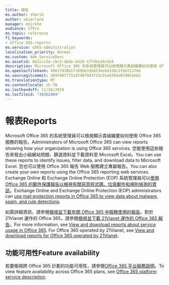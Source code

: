 ```yaml
---
title: 報告
ms.author: sharik
author: skjerland
manager: mnirkhe
audience: ITPro
ms.topic: reference
f1_keywords:
- office-365-reports
ms.service: o365-administration
localization_priority: Normal
ms.custom: Adm_ServiceDesc
ms.assetid: 0a2ccc2e-cbc3-4bde-b419-17f4be14cd24
description: Microsoft Office 365 的系統管理員可以檢視顯示貴組織要如何使用 Office 365 服務的報告。 您能使用這些報告來發出小組網站問題、篩選資料並下載資料至 Microsoft Excel。 您也可以使用 Office 365 報告 Web 服務建立專屬報告。 Exchange Online 和 Exchange Online Protection (EOP) 系統管理員可以使用 Office 365 的郵件保護報告以檢視有關惡意程式碼、垃圾郵件和規則偵測的資訊。
ms.openlocfilehash: 49617d38b1f169bb33b833eebd336c2fbb511f6e
ms.sourcegitcommit: 2b9f68f7731dfd6f9d3f33e31e6303e81985ebb2
ms.translationtype: MT
ms.contentlocale: zh-TW
ms.lasthandoff: 11/26/2019
ms.locfileid: "39262484"
---
```

# <a name="reports"></a><span data-ttu-id="11b27-106">報表</span><span class="sxs-lookup"><span data-stu-id="11b27-106">Reports</span></span>

<span data-ttu-id="11b27-107">Microsoft Office 365 的系統管理員可以檢視顯示貴組織要如何使用 Office 365 服務的報告。</span><span class="sxs-lookup"><span data-stu-id="11b27-107">Administrators of Microsoft Office 365 can view reports showing how your organization is using Office 365 services.</span></span> <span data-ttu-id="11b27-108">您能使用這些報告來發出小組網站問題、篩選資料並下載資料至 Microsoft Excel。</span><span class="sxs-lookup"><span data-stu-id="11b27-108">You can use these reports to identify issues, filter data, and download data to Microsoft Excel.</span></span> <span data-ttu-id="11b27-109">您也可以使用 Office 365 報告 Web 服務建立專屬報告。</span><span class="sxs-lookup"><span data-stu-id="11b27-109">You can also create your own reports using the Office 365 reporting web services.</span></span> <span data-ttu-id="11b27-110">Exchange Online 和 Exchange Online Protection (EOP) 系統管理員可以[使用 Office 365 的郵件保護報告以檢視有關惡意程式碼、垃圾郵件和規則偵測的資訊](https://go.microsoft.com/fwlink/p/?LinkId=401102)。</span><span class="sxs-lookup"><span data-stu-id="11b27-110">Exchange Online and Exchange Online Protection (EOP) administrators can [use mail protection reports in Office 365 to view data about malware, spam, and rule detections](https://go.microsoft.com/fwlink/p/?LinkId=401102).</span></span>
  
<span data-ttu-id="11b27-p103">如需詳細資訊，請參閱[檢視並下載有關 Office 365 中服務使用的報告](https://go.microsoft.com/fwlink/p/?LinkID=270182)。對於 21Vianet 運作的 Office 365，請參閱[檢視並下載 21Vianet 運作的 Office 365 報告](https://go.microsoft.com/fwlink/?LinkID=733348&amp;clcid=0x409)。</span><span class="sxs-lookup"><span data-stu-id="11b27-p103">For more information, see [View and download reports about service usage in Office 365](https://go.microsoft.com/fwlink/p/?LinkID=270182). For Office 365 operated by 21Vianet, see [View and download reports for Office 365 operated by 21Vianet](https://go.microsoft.com/fwlink/?LinkID=733348&amp;clcid=0x409).</span></span>
  
## <a name="feature-availability"></a><span data-ttu-id="11b27-113">功能可用性</span><span class="sxs-lookup"><span data-stu-id="11b27-113">Feature availability</span></span>

<span data-ttu-id="11b27-114">若要檢視跨 Office 365 計劃的功能可用性，請參閱[Office 365 平台服務說明](office-365-platform-service-description.md)。</span><span class="sxs-lookup"><span data-stu-id="11b27-114">To view feature availability across Office 365 plans, see [Office 365 platform service description](office-365-platform-service-description.md).</span></span>
  

